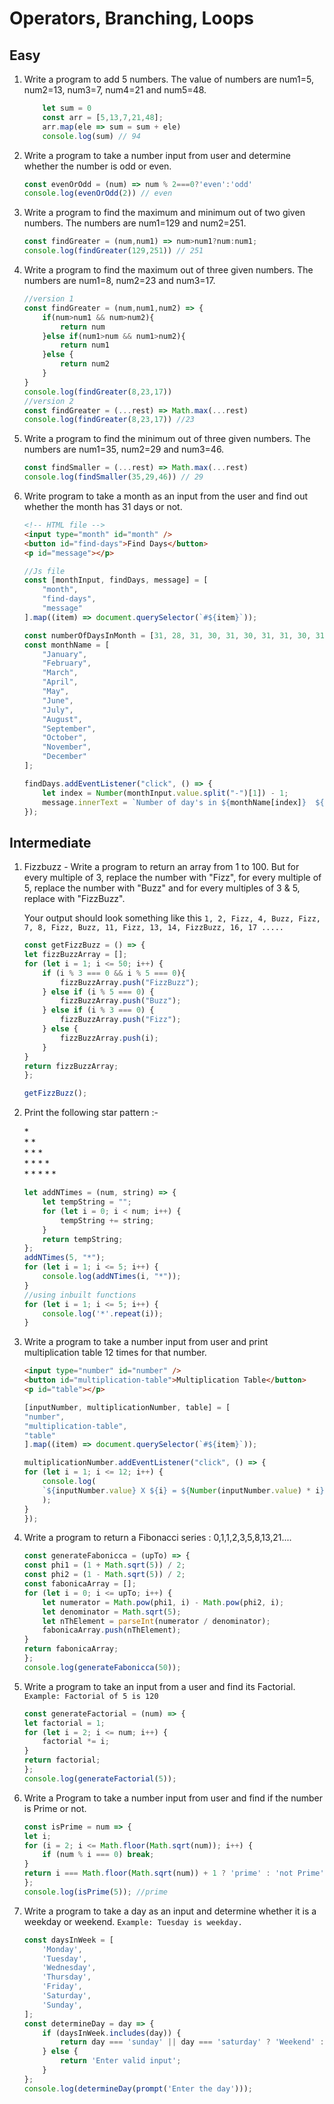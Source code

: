 # Operators, Branching, Loops

## Easy

1. Write a program to add 5 numbers. The value of numbers are num1=5, num2=13, num3=7, num4=21 and num5=48.
    ```js
        let sum = 0
        const arr = [5,13,7,21,48];
        arr.map(ele => sum = sum + ele)
        console.log(sum) // 94
    ```

1. Write a program to take a number input from user and determine whether the number is odd or even.
    ```js
    const evenOrOdd = (num) => num % 2===0?'even':'odd'
    console.log(evenOrOdd(2)) // even
    ```

1. Write a program to find the maximum and minimum out of two given numbers. The numbers are num1=129 and num2=251.

    ```js
    const findGreater = (num,num1) => num>num1?num:num1;
    console.log(findGreater(129,251)) // 251
    ```

1. Write a program to find the maximum out of three given numbers. The numbers are num1=8, num2=23 and num3=17.
    ```js
    //version 1
    const findGreater = (num,num1,num2) => {
        if(num>num1 && num>num2){
            return num
        }else if(num1>num && num1>num2){
            return num1
        }else {
            return num2
        }
    }
    console.log(findGreater(8,23,17))
    //version 2
    const findGreater = (...rest) => Math.max(...rest)
    console.log(findGreater(8,23,17)) //23
    ```

1. Write a program to find the minimum out of three given numbers. The numbers are num1=35, num2=29 and num3=46.
    ```js
    const findSmaller = (...rest) => Math.max(...rest)
    console.log(findSmaller(35,29,46)) // 29
    ```
1. Write program to take a month as an input from the user and find out whether the month has 31 days or not.
    ```html
    <!-- HTML file -->
    <input type="month" id="month" />
    <button id="find-days">Find Days</button>
    <p id="message"></p>
    ```
    ```js
    //Js file
    const [monthInput, findDays, message] = [
        "month",
        "find-days",
        "message"
    ].map((item) => document.querySelector(`#${item}`));

    const numberOfDaysInMonth = [31, 28, 31, 30, 31, 30, 31, 31, 30, 31, 30, 31];
    const monthName = [
        "January",
        "February",
        "March",
        "April",
        "May",
        "June",
        "July",
        "August",
        "September",
        "October",
        "November",
        "December"
    ];

    findDays.addEventListener("click", () => {
        let index = Number(monthInput.value.split("-")[1]) - 1;
        message.innerText = `Number of day's in ${monthName[index]}  ${numberOfDaysInMonth[index]}`;
    });

    ```

## Intermediate

1. Fizzbuzz - Write a program to return an array from 1 to 100. But for every multiple of 3, replace the number with "Fizz", for every multiple of 5, replace the number with "Buzz" and for every multiples of 3 & 5, replace with "FizzBuzz".

    Your output should look something like this `1, 2, Fizz, 4, Buzz, Fizz, 7, 8, Fizz, Buzz, 11, Fizz, 13, 14, FizzBuzz, 16, 17 ..... `

    ```js
    const getFizzBuzz = () => {
    let fizzBuzzArray = [];
    for (let i = 1; i <= 50; i++) {
        if (i % 3 === 0 && i % 5 === 0){
            fizzBuzzArray.push("FizzBuzz");
        } else if (i % 5 === 0) {
            fizzBuzzArray.push("Buzz");
        } else if (i % 3 === 0) {
            fizzBuzzArray.push("Fizz");
        } else {
            fizzBuzzArray.push(i);
        }
    }
    return fizzBuzzArray;
    };

    getFizzBuzz();
    ```

1. Print the following star pattern :-

    \* \
    \* \* \
    \* \* \* \
    \* \* \* \* \
    \* \* \* \* \*

    ```js
    let addNTimes = (num, string) => {
        let tempString = "";
        for (let i = 0; i < num; i++) {
            tempString += string;
        }
        return tempString;
    };
    addNTimes(5, "*");
    for (let i = 1; i <= 5; i++) {
        console.log(addNTimes(i, "*"));
    }
    //using inbuilt functions
    for (let i = 1; i <= 5; i++) {
        console.log('*'.repeat(i));
    }
    ```

1. Write a program to take a number input from user and print multiplication table 12 times for that number.
    ```html
    <input type="number" id="number" />
    <button id="multiplication-table">Multiplication Table</button>
    <p id="table"></p>
    ```
    ```js
    [inputNumber, multiplicationNumber, table] = [
    "number",
    "multiplication-table",
    "table"
    ].map((item) => document.querySelector(`#${item}`));

    multiplicationNumber.addEventListener("click", () => {
    for (let i = 1; i <= 12; i++) {
        console.log(
        `${inputNumber.value} X ${i} = ${Number(inputNumber.value) * i}`
        );
    }
    });

    ```

1. Write a program to return a Fibonacci series : 0,1,1,2,3,5,8,13,21....

    ```js
    const generateFabonicca = (upTo) => {
    const phi1 = (1 + Math.sqrt(5)) / 2;
    const phi2 = (1 - Math.sqrt(5)) / 2;
    const fabonicaArray = [];
    for (let i = 0; i <= upTo; i++) {
        let numerator = Math.pow(phi1, i) - Math.pow(phi2, i);
        let denominator = Math.sqrt(5);
        let nThElement = parseInt(numerator / denominator);
        fabonicaArray.push(nThElement);
    }
    return fabonicaArray;
    };
    console.log(generateFabonicca(50));    
    ```

1. Write a program to take an input from a user and find its Factorial.
   `Example: Factorial of 5 is 120`

    ```js
    const generateFactorial = (num) => {
    let factorial = 1;
    for (let i = 2; i <= num; i++) {
        factorial *= i;
    }
    return factorial;
    };
    console.log(generateFactorial(5));
    ```
1. Write a Program to take a number input from user and find if the number is Prime or not.

    ```js
    const isPrime = num => {
    let i;
    for (i = 2; i <= Math.floor(Math.sqrt(num)); i++) {
        if (num % i === 0) break;
    }
    return i === Math.floor(Math.sqrt(num)) + 1 ? 'prime' : 'not Prime';
    };
    console.log(isPrime(5)); //prime

    ```
1. Write a program to take a day as an input and determine whether it is a weekday or weekend.
   `Example: Tuesday is weekday.`
    ```js
    const daysInWeek = [
        'Monday',
        'Tuesday',
        'Wednesday',
        'Thursday',
        'Friday',
        'Saturday',
        'Sunday',
    ];
    const determineDay = day => {
        if (daysInWeek.includes(day)) {
            return day === 'sunday' || day === 'saturday' ? 'Weekend' : 'Weekday';
        } else {
            return 'Enter valid input';
        }
    };
    console.log(determineDay(prompt('Enter the day')));

    ```